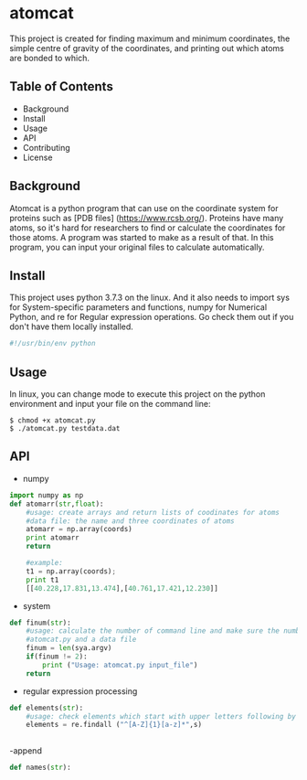 # atomcat
This project is created for finding maximum and minimum coordinates, the simple centre of gravity of the coordinates, and printing out which atoms are bonded to which.
## Table of Contents

- Background
- Install
- Usage
- API
- Contributing
- License

## Background

Atomcat is a python program that can use on the coordinate system for proteins such as [PDB files] (https://www.rcsb.org/). Proteins have many atoms, so it's hard for researchers to find or calculate the coordinates for those atoms. A program was started to make as a result of that. In this program, you can input your original files to calculate automatically. 

## Install

This project uses python 3.7.3 on the linux. And it also needs to import sys for System-specific parameters and functions, numpy for Numerical Python, and re for Regular expression operations. Go check them out if you don't have them locally installed.

```python
#!/usr/bin/env python
```

## Usage

In linux, you can change mode to execute this project on the python environment and input your file on the command line:

```
$ chmod +x atomcat.py
$ ./atomcat.py testdata.dat
```

## API

- numpy

```python
import numpy as np
def atomarr(str,float):
    #usage: create arrays and return lists of coodinates for atoms
    #data file: the name and three coordinates of atoms
    atomarr = np.array(coords) 
    print atomarr
    return

    #example: 
    t1 = np.array(coords);
    print t1
    [[40.228,17.831,13.474],[40.761,17.421,12.230]]
```

- system

```python
def finum(str):
    #usage: calculate the number of command line and make sure the number of arguments is two
    #atomcat.py and a data file
    finum = len(sya.argv)
    if(finum != 2):
        print ("Usage: atomcat.py input_file")
    return
```

- regular expression processing
```python
def elements(str):
    #usage: check elements which start with upper letters following by 0 or more letters and then return the list ele containing all matches
    elements = re.findall ("^[A-Z]{1}[a-z]*",s)
    
```

-append

```python
def names(str):
    
